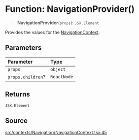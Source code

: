 # Function: NavigationProvider()

> **NavigationProvider**(`props`): `JSX.Element`

Provides the values for the [NavigationContext](../variables/NavigationContext.md).

## Parameters

| Parameter | Type |
| :------ | :------ |
| `props` | `object` |
| `props.children`? | `ReactNode` |

## Returns

`JSX.Element`

## Source

[src/contexts/Navigation/NavigationContext.tsx:45](https://github.com/gpbl/react-day-picker/blob/9ad13dc72fff814dcf720a62f6e3b5ea38e8af6d/src/contexts/Navigation/NavigationContext.tsx#L45)
